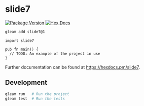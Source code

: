 # slide7

[![Package Version](https://img.shields.io/hexpm/v/slide7)](https://hex.pm/packages/slide7)
[![Hex Docs](https://img.shields.io/badge/hex-docs-ffaff3)](https://hexdocs.pm/slide7/)

```sh
gleam add slide7@1
```
```gleam
import slide7

pub fn main() {
  // TODO: An example of the project in use
}
```

Further documentation can be found at <https://hexdocs.pm/slide7>.

## Development

```sh
gleam run   # Run the project
gleam test  # Run the tests
```
